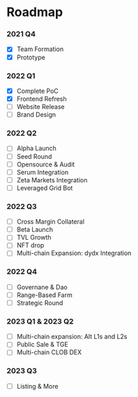 # Roadmap

### 2021 Q4

* [x] Team Formation
* [x] Prototype

### 2022 Q1

* [x] Complete PoC
* [x] Frontend Refresh
* [ ] Website Release
* [ ] Brand Design

### 2022 Q2

* [ ] Alpha Launch
* [ ] Seed Round
* [ ] Opensource & Audit
* [ ] Serum Integration
* [ ] Zeta Markets Integration
* [ ] Leveraged Grid Bot

### 2022 Q3

* [ ] Cross Margin Collateral
* [ ] Beta Launch
* [ ] TVL Growth
* [ ] NFT drop
* [ ] Multi-chain Expansion: dydx Integration

### 2022 Q4

* [ ] Governane & Dao
* [ ] Range-Based Farm
* [ ] Strategic Round

### 2023 Q1 & 2023 Q2

* [ ] Multi-chain expansion: Alt L1s and L2s
* [ ] Public Sale & TGE
* [ ] Multi-chain CLOB DEX

### 2023 Q3

* [ ] Listing & More
